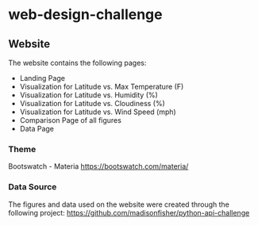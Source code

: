 # web-design-challenge

## Website
The website contains the following pages:
- Landing Page
- Visualization for Latitude vs. Max Temperature (F)
- Visualization for Latitude vs. Humidity (%)
- Visualization for Latitude vs. Cloudiness (%)
- Visualization for Latitude vs. Wind Speed (mph)
- Comparison Page of all figures
- Data Page

### Theme
Bootswatch - Materia
https://bootswatch.com/materia/

### Data Source
The figures and data used on the website were created through the following project: 
https://github.com/madisonfisher/python-api-challenge

